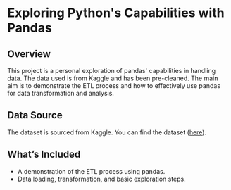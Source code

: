# Exploring Python's Capabilities with Pandas

## Overview

This project is a personal exploration of pandas' capabilities in handling data. The data used is from Kaggle and has been pre-cleaned. The main aim is to demonstrate the ETL process and how to effectively use pandas for data transformation and analysis.

## Data Source

The dataset is sourced from Kaggle. You can find the dataset \([here](https://www.kaggle.com/datasets/kanakbaghel/hospital-management-dataset)).

## What’s Included

* A demonstration of the ETL process using pandas.
* Data loading, transformation, and basic exploration steps.


